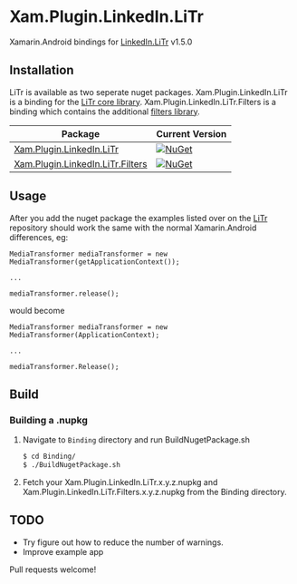 # Xam.Plugin.LinkedIn.LiTr 


Xamarin.Android bindings for [LinkedIn.LiTr](https://github.com/linkedin/LiTr) v1.5.0

## Installation

LiTr is available as two seperate nuget packages. Xam.Plugin.LinkedIn.LiTr is a binding for the [LiTr core library](https://github.com/linkedin/LiTr/tree/main/litr). Xam.Plugin.LinkedIn.LiTr.Filters is a binding which contains the additional [filters library](https://github.com/linkedin/LiTr/tree/main/litr-filters).

| Package        | Current Version   |
|-----------------|--------|
| [Xam.Plugin.LinkedIn.LiTr](https://www.nuget.org/packages/Xam.Plugin.LinkedIn.LiTr/) | [![NuGet](https://img.shields.io/nuget/vpre/Xam.Plugin.LinkedIn.LiTr.svg?label=NuGet)](https://www.nuget.org/packages/Xam.Plugin.LinkedIn.LiTr) |
| [Xam.Plugin.LinkedIn.LiTr.Filters](https://www.nuget.org/packages/Xam.Plugin.LinkedIn.LiTr.Filters/) | [![NuGet](https://img.shields.io/nuget/vpre/Xam.Plugin.LinkedIn.LiTr.Filters.svg?label=NuGet)](https://www.nuget.org/packages/Xam.Plugin.LinkedIn.LiTr.Filters) |






## Usage

After you add the nuget package the examples listed over on the [LiTr](https://github.com/linkedin/LiTr) repository should work the same with the normal Xamarin.Android differences, eg:

```
MediaTransformer mediaTransformer = new MediaTransformer(getApplicationContext());

...

mediaTransformer.release();
```

would become 


```
MediaTransformer mediaTransformer = new MediaTransformer(ApplicationContext);

...

mediaTransformer.Release();
```


## Build

### Building a .nupkg
1. Navigate to `Binding` directory and run BuildNugetPackage.sh
    ``` sh
    $ cd Binding/
    $ ./BuildNugetPackage.sh
    ```
2. Fetch your Xam.Plugin.LinkedIn.LiTr.x.y.z.nupkg and Xam.Plugin.LinkedIn.LiTr.Filters.x.y.z.nupkg from the Binding directory.


## TODO
* Try figure out how to reduce the number of warnings.
* Improve example app




Pull requests welcome!